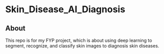 # Skin_Disease_AI_Diagnosis
## About

This repo is for my FYP project, which is about using deep learning to segment, recognize, and classify skin images to diagnosis skin diseases.
